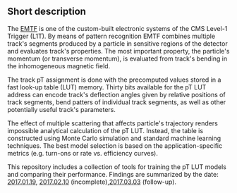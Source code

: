 ## Short description

The [EMTF](http://iopscience.iop.org/1748-0221/8/12/C12034) is one of the custom-built
electronic systems of the CMS Level-1 Trigger (L1T). By means of pattern recognition EMTF
combines multiple track's segments produced by a particle in sensitive regions of the
detector and evaluates track's properties. The most important property, the particle's
momentum (or transverse momentum), is evaluated from track's bending in the inhomogeneous
magnetic field.

The track pT assignment is done with the precomputed values stored in a fast look-up
table (LUT) memory. Thirty bits available for the pT LUT address can encode track's
deflection angles given by relative positions of track segments, bend patters of
individual track segments, as well as other potentially useful track's parameters.

The effect of multiple scattering that affects particle's trajectory renders impossible
analytical calculation of the pT LUT. Instead, the table is constructed using Monte
Carlo simulation and standard machine learning techniques. The best model selection
is based on the application-specific metrics (e.g. turn-ons or rate vs. efficiency
curves).

This repository includes a collection of tools for training the pT LUT models and
comparing their performance. Findings are summarized by the date:
[2017.01.19](https://kkotov.github.io/emtfPtRegression/2017.01.19/handout.html),
[2017.02.10](https://kkotov.github.io/emtfPtRegression/2017.02.10/) (incomplete),[2017.03.03](https://kkotov.github.io/emtfPtRegression/2017.03.03/) (follow-up).
